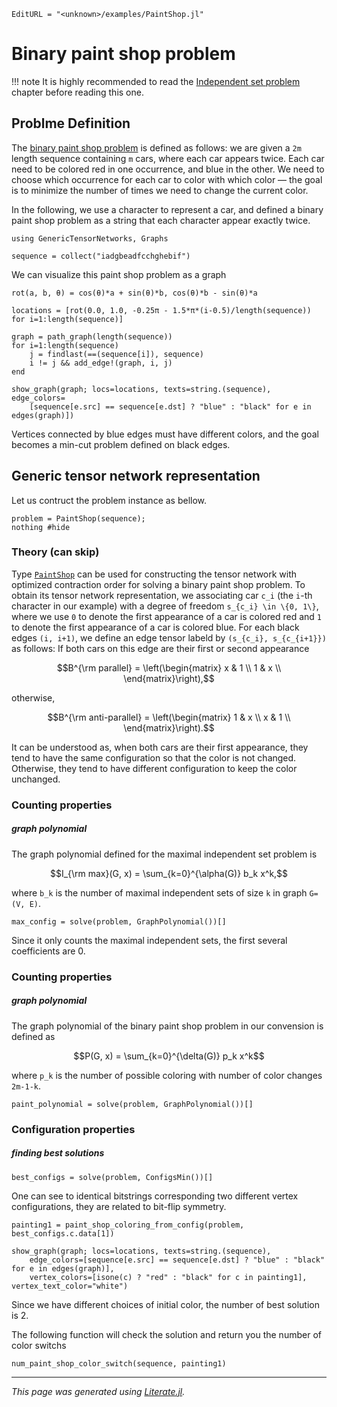 ```@meta
EditURL = "<unknown>/examples/PaintShop.jl"
```

# Binary paint shop problem

!!! note
    It is highly recommended to read the [Independent set problem](@ref) chapter before reading this one.

## Problme Definition
The [binary paint shop problem](http://m-hikari.com/ams/ams-2012/ams-93-96-2012/popovAMS93-96-2012-2.pdf) is defined as follows:
we are given a ``2m`` length sequence containing ``m`` cars, where each car appears twice.
Each car need to be colored red in one occurrence, and blue in the other.
We need to choose which occurrence for each car to color with which color — the goal is to minimize the number of times we need to change the current color.

In the following, we use a character to represent a car,
and defined a binary paint shop problem as a string that each character appear exactly twice.

````@example PaintShop
using GenericTensorNetworks, Graphs

sequence = collect("iadgbeadfcchghebif")
````

We can visualize this paint shop problem as a graph

````@example PaintShop
rot(a, b, θ) = cos(θ)*a + sin(θ)*b, cos(θ)*b - sin(θ)*a

locations = [rot(0.0, 1.0, -0.25π - 1.5*π*(i-0.5)/length(sequence)) for i=1:length(sequence)]

graph = path_graph(length(sequence))
for i=1:length(sequence)
    j = findlast(==(sequence[i]), sequence)
    i != j && add_edge!(graph, i, j)
end

show_graph(graph; locs=locations, texts=string.(sequence), edge_colors=
    [sequence[e.src] == sequence[e.dst] ? "blue" : "black" for e in edges(graph)])
````

Vertices connected by blue edges must have different colors,
and the goal becomes a min-cut problem defined on black edges.

## Generic tensor network representation
Let us contruct the problem instance as bellow.

````@example PaintShop
problem = PaintShop(sequence);
nothing #hide
````

### Theory (can skip)
Type [`PaintShop`](@ref) can be used for constructing the tensor network with optimized contraction order for solving a binary paint shop problem.
To obtain its tensor network representation, we associating car ``c_i`` (the ``i``-th character in our example) with a degree of freedom ``s_{c_i} \in \{0, 1\}``,
where we use ``0`` to denote the first appearance of a car is colored red and ``1`` to denote the first appearance of a car is colored blue.
For each black edges ``(i, i+1)``, we define an edge tensor labeld by ``(s_{c_i}, s_{c_{i+1}})`` as follows:
If both cars on this edge are their first or second appearance
```math
B^{\rm parallel} = \left(\begin{matrix}
x & 1 \\
1 & x \\
\end{matrix}\right),
```

otherwise,
```math
B^{\rm anti-parallel} = \left(\begin{matrix}
1 & x \\
x & 1 \\
\end{matrix}\right).
```
It can be understood as, when both cars are their first appearance,
they tend to have the same configuration so that the color is not changed.
Otherwise, they tend to have different configuration to keep the color unchanged.

### Counting properties
##### graph polynomial
The graph polynomial defined for the maximal independent set problem is
```math
I_{\rm max}(G, x) = \sum_{k=0}^{\alpha(G)} b_k x^k,
```
where ``b_k`` is the number of maximal independent sets of size ``k`` in graph ``G=(V, E)``.

````@example PaintShop
max_config = solve(problem, GraphPolynomial())[]
````

Since it only counts the maximal independent sets, the first several coefficients are 0.

### Counting properties
##### graph polynomial
The graph polynomial of the binary paint shop problem in our convension is defined as
```math
P(G, x) = \sum_{k=0}^{\delta(G)} p_k x^k
```
where ``p_k`` is the number of possible coloring with number of color changes ``2m-1-k``.

````@example PaintShop
paint_polynomial = solve(problem, GraphPolynomial())[]
````

### Configuration properties
##### finding best solutions

````@example PaintShop
best_configs = solve(problem, ConfigsMin())[]
````

One can see to identical bitstrings corresponding two different vertex configurations, they are related to bit-flip symmetry.

````@example PaintShop
painting1 = paint_shop_coloring_from_config(problem, best_configs.c.data[1])

show_graph(graph; locs=locations, texts=string.(sequence),
    edge_colors=[sequence[e.src] == sequence[e.dst] ? "blue" : "black" for e in edges(graph)],
    vertex_colors=[isone(c) ? "red" : "black" for c in painting1], vertex_text_color="white")
````

Since we have different choices of initial color, the number of best solution is 2.

The following function will check the solution and return you the number of color switchs

````@example PaintShop
num_paint_shop_color_switch(sequence, painting1)
````

---

*This page was generated using [Literate.jl](https://github.com/fredrikekre/Literate.jl).*

